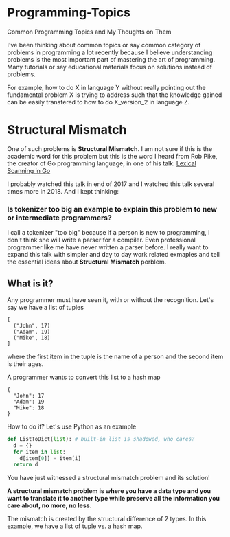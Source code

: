 # Programming-Topics
Common Programming Topics and My Thoughts on Them

I've been thinking about common topics or say common category of problems in programming a lot recently because I believe understanding problems is the most important part of mastering the art of programming. Many tutorials or say educational materials focus on solutions instead of problems.

For example, how to do X in language Y without really pointing out the fundamental problem X is trying to address such that the knowledge gained can be easily transfered to how to do X_version_2 in language Z.

# Structural Mismatch
One of such problems is __Structural Mismatch__. I am not sure if this is the academic word for this problem but this is the word I heard from Rob Pike, the creator of Go programming language, in one of his talk: [Lexical Scanning in Go](https://www.youtube.com/watch?v=HxaD_trXwRE)

I probably watched this talk in end of 2017 and I watched this talk several times more in 2018. And I kept thinking:
### Is tokenizer too big an example to explain this problem to new or intermediate programmers?
I call a tokenizer "too big" because if a person is new to programming, I don't think she will write a parser for a compiler. Even professional programmer like me have never written a parser before. I really want to expand this talk with simpler and day to day work related exmaples and tell the essential ideas about __Structural Mismatch__ porblem.

## What is it?
Any programmer must have seen it, with or without the recognition. Let's say we have a list of tuples
```
[
  ("John", 17)
  ("Adam", 19)
  ("Mike", 18)
]
```
where the first item in the tuple is the name of a person and the second item is their ages.

A programmer wants to convert this list to a hash map
```
{
  "John": 17
  "Adam": 19
  "Mike": 18
}
```

How to do it? Let's use Python as an example
```python
def ListToDict(list): # built-in list is shadowed, who cares?
  d = {}
  for item in list:
    d[item[0]] = item[i]
  return d
```
You have just witnessed a structural mismatch problem and its solution!

__A structural mismatch problem is where you have a data type and you want to translate it to another type while preserve all the information you care about, no more, no less.__

The mismatch is created by the structural difference of 2 types. In this example, we have a list of tuple vs. a hash map.
